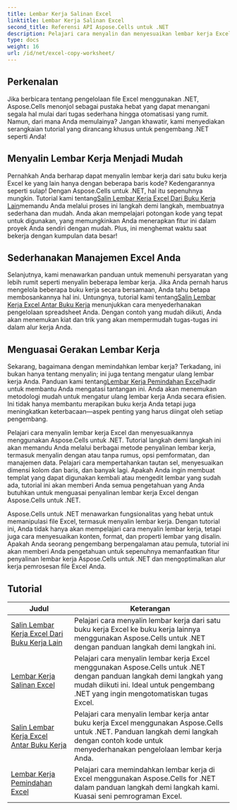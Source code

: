 ```yaml
---
title: Lembar Kerja Salinan Excel
linktitle: Lembar Kerja Salinan Excel
second_title: Referensi API Aspose.Cells untuk .NET
description: Pelajari cara menyalin dan menyesuaikan lembar kerja Excel dengan Aspose.Cells untuk .NET. Tutorial terperinci untuk menguasai manipulasi dan pemformatan data.
type: docs
weight: 16
url: /id/net/excel-copy-worksheet/
---
```

## Perkenalan

Jika berbicara tentang pengelolaan file Excel menggunakan .NET, Aspose.Cells menonjol sebagai pustaka hebat yang dapat menangani segala hal mulai dari tugas sederhana hingga otomatisasi yang rumit. Namun, dari mana Anda memulainya? Jangan khawatir, kami menyediakan serangkaian tutorial yang dirancang khusus untuk pengembang .NET seperti Anda!

## Menyalin Lembar Kerja Menjadi Mudah

 Pernahkah Anda berharap dapat menyalin lembar kerja dari satu buku kerja Excel ke yang lain hanya dengan beberapa baris kode? Kedengarannya seperti sulap! Dengan Aspose.Cells untuk .NET, hal itu sepenuhnya mungkin. Tutorial kami tentang[Salin Lembar Kerja Excel Dari Buku Kerja Lain](./excel-copy-worksheet-from-other-workbook/)memandu Anda melalui proses ini langkah demi langkah, membuatnya sederhana dan mudah. Anda akan mempelajari potongan kode yang tepat untuk digunakan, yang memungkinkan Anda menerapkan fitur ini dalam proyek Anda sendiri dengan mudah. Plus, ini menghemat waktu saat bekerja dengan kumpulan data besar!

## Sederhanakan Manajemen Excel Anda

 Selanjutnya, kami menawarkan panduan untuk memenuhi persyaratan yang lebih rumit seperti menyalin beberapa lembar kerja. Jika Anda pernah harus mengelola beberapa buku kerja secara bersamaan, Anda tahu betapa membosankannya hal ini. Untungnya, tutorial kami tentang[Salin Lembar Kerja Excel Antar Buku Kerja](./excel-copy-worksheets-between-workbooks/) menunjukkan cara menyederhanakan pengelolaan spreadsheet Anda. Dengan contoh yang mudah diikuti, Anda akan menemukan kiat dan trik yang akan mempermudah tugas-tugas ini dalam alur kerja Anda.

## Menguasai Gerakan Lembar Kerja

 Sekarang, bagaimana dengan memindahkan lembar kerja? Terkadang, ini bukan hanya tentang menyalin; ini juga tentang mengatur ulang lembar kerja Anda. Panduan kami tentang[Lembar Kerja Pemindahan Excel](./excel-move-worksheet/)hadir untuk membantu Anda mengatasi tantangan ini. Anda akan menemukan metodologi mudah untuk mengatur ulang lembar kerja Anda secara efisien. Ini tidak hanya membantu merapikan buku kerja Anda tetapi juga meningkatkan keterbacaan—aspek penting yang harus diingat oleh setiap pengembang.

Pelajari cara menyalin lembar kerja Excel dan menyesuaikannya menggunakan Aspose.Cells untuk .NET. Tutorial langkah demi langkah ini akan memandu Anda melalui berbagai metode penyalinan lembar kerja, termasuk menyalin dengan atau tanpa rumus, opsi pemformatan, dan manajemen data. Pelajari cara mempertahankan tautan sel, menyesuaikan dimensi kolom dan baris, dan banyak lagi. Apakah Anda ingin membuat templat yang dapat digunakan kembali atau mengedit lembar yang sudah ada, tutorial ini akan memberi Anda semua pengetahuan yang Anda butuhkan untuk menguasai penyalinan lembar kerja Excel dengan Aspose.Cells untuk .NET.

Aspose.Cells untuk .NET menawarkan fungsionalitas yang hebat untuk memanipulasi file Excel, termasuk menyalin lembar kerja. Dengan tutorial ini, Anda tidak hanya akan mempelajari cara menyalin lembar kerja, tetapi juga cara menyesuaikan konten, format, dan properti lembar yang disalin. Apakah Anda seorang pengembang berpengalaman atau pemula, tutorial ini akan memberi Anda pengetahuan untuk sepenuhnya memanfaatkan fitur penyalinan lembar kerja Aspose.Cells untuk .NET dan mengoptimalkan alur kerja pemrosesan file Excel Anda.

## Tutorial 
| Judul | Keterangan |
| --- | --- |
| [Salin Lembar Kerja Excel Dari Buku Kerja Lain](./excel-copy-worksheet-from-other-workbook/) | Pelajari cara menyalin lembar kerja dari satu buku kerja Excel ke buku kerja lainnya menggunakan Aspose.Cells untuk .NET dengan panduan langkah demi langkah ini. |  
| [Lembar Kerja Salinan Excel](./excel-copy-worksheet/) | Pelajari cara menyalin lembar kerja Excel menggunakan Aspose.Cells untuk .NET dengan panduan langkah demi langkah yang mudah diikuti ini. Ideal untuk pengembang .NET yang ingin mengotomatiskan tugas Excel. |  
| [Salin Lembar Kerja Excel Antar Buku Kerja](./excel-copy-worksheets-between-workbooks/) | Pelajari cara menyalin lembar kerja antar buku kerja Excel menggunakan Aspose.Cells untuk .NET. Panduan langkah demi langkah dengan contoh kode untuk menyederhanakan pengelolaan lembar kerja Anda. |  
| [Lembar Kerja Pemindahan Excel](./excel-move-worksheet/) | Pelajari cara memindahkan lembar kerja di Excel menggunakan Aspose.Cells for .NET dalam panduan langkah demi langkah kami. Kuasai seni pemrograman Excel. |  